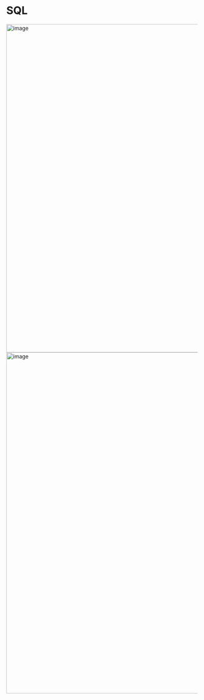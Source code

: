 # SQL

<img width="865" alt="image" src="https://github.com/riishabhz/SQL/assets/35364271/0506f5e4-9850-49f3-a8bd-52d95e015e3f">

<img width="899" alt="image" src="https://github.com/riishabhz/SQL/assets/35364271/40fecae1-2481-4b18-af93-e12510891c94">

